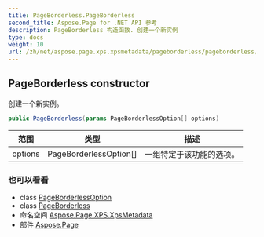 ```yaml
---
title: PageBorderless.PageBorderless
second_title: Aspose.Page for .NET API 参考
description: PageBorderless 构造函数. 创建一个新实例
type: docs
weight: 10
url: /zh/net/aspose.page.xps.xpsmetadata/pageborderless/pageborderless/
---
```

## PageBorderless constructor

创建一个新实例。

```csharp
public PageBorderless(params PageBorderlessOption[] options)
```

| 范围 | 类型 | 描述 |
| --- | --- | --- |
| options | PageBorderlessOption[] | 一组特定于该功能的选项。 |

### 也可以看看

* class [PageBorderlessOption](../../pageborderless.pageborderlessoption/)
* class [PageBorderless](../)
* 命名空间 [Aspose.Page.XPS.XpsMetadata](../../pageborderless/)
* 部件 [Aspose.Page](../../../)


